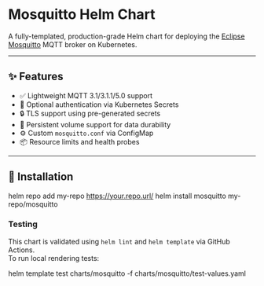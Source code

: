 # Mosquitto Helm Chart

A fully-templated, production-grade Helm chart for deploying the [Eclipse Mosquitto](https://mosquitto.org/) MQTT broker on Kubernetes.

---

## ✨ Features

- ✅ Lightweight MQTT 3.1/3.1.1/5.0 support
- 🔐 Optional authentication via Kubernetes Secrets
- 🔒 TLS support using pre-generated secrets
- 💾 Persistent volume support for data durability
- ⚙️ Custom `mosquitto.conf` via ConfigMap
- 📦 Resource limits and health probes

---

## 🚀 Installation

helm repo add my-repo https://your.repo.url/
helm install mosquitto my-repo/mosquitto

### Testing

This chart is validated using `helm lint` and `helm template` via GitHub Actions.  
To run local rendering tests:

helm template test charts/mosquitto -f charts/mosquitto/test-values.yaml
